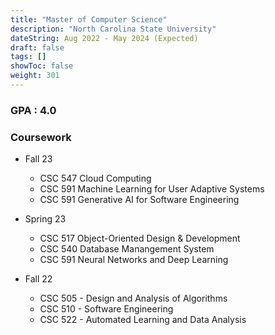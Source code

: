 ```yaml
---
title: "Master of Computer Science"
description: "North Carolina State University"
dateString: Aug 2022 - May 2024 (Expected)
draft: false
tags: []
showToc: false
weight: 301
--- 
```


### GPA : 4.0 

### Coursework
- Fall 23
    - CSC 547 Cloud Computing
    - CSC 591 Machine Learning for User Adaptive Systems
    - CSC 591 Generative AI for Software Engineering

- Spring 23
    - CSC 517 Object-Oriented Design & Development
    - CSC 540 Database Manangement System
    - CSC 591 Neural Networks and Deep Learning

- Fall 22
    - CSC 505 - Design and Analysis of Algorithms
    - CSC 510 - Software Engineering
    - CSC 522 - Automated Learning and Data Analysis

